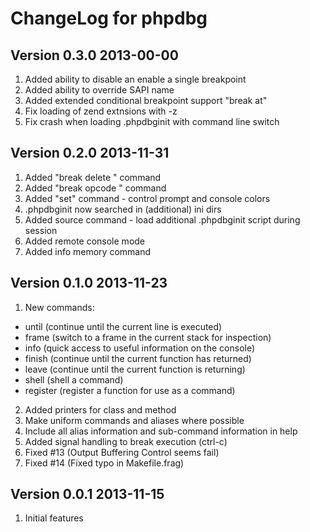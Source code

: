 ChangeLog for phpdbg
====================

Version 0.3.0 2013-00-00
------------------------

1. Added ability to disable an enable a single breakpoint
2. Added ability to override SAPI name
3. Added extended conditional breakpoint support "break at"
4. Fix loading of zend extnsions with -z
5. Fix crash when loading .phpdbginit with command line switch

Version 0.2.0 2013-11-31
------------------------

1. Added "break delete <id>" command
2. Added "break opcode <opcode>" command
3. Added "set" command - control prompt and console colors
4. .phpdbginit now searched in (additional) ini dirs
5. Added source command - load additional .phpdbginit script during session
6. Added remote console mode
7. Added info memory command

Version 0.1.0 2013-11-23
------------------------

1. New commands:
  - until    (continue until the current line is executed)
  - frame    (switch to a frame in the current stack for inspection)
  - info     (quick access to useful information on the console)
  - finish   (continue until the current function has returned)
  - leave    (continue until the current function is returning)
  - shell    (shell a command)
  - register (register a function for use as a command)
2. Added printers for class and method
3. Make uniform commands and aliases where possible
4. Include all alias information and sub-command information in help
5. Added signal handling to break execution (ctrl-c)
6. Fixed #13 (Output Buffering Control seems fail)
7. Fixed #14 (Fixed typo in Makefile.frag)


Version 0.0.1 2013-11-15
------------------------

1. Initial features
